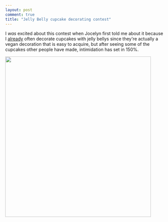 ```yaml
---
layout: post
comment: true
title: "Jelly Belly cupcake decorating contest"
---
```

I *was* excited about this contest when Jocelyn first told me about it because I <a href="http://www.flickr.com/photos/chocolatecupcakes/4863362891/" target="_blank">already</a> often decorate cupcakes with jelly bellys since they're actually a vegan decoration that is easy to acquire, but after seeing some of the cupcakes other people have made, intimidation has set in 150%.

<a rel="attachment wp-att-879" href="http://ieatcupcakes.com/2011/06/13/jelly-belly-cupcake-decorating-contest/screen-shot-2011-06-13-at-9-48-37-pm/"><img class="alignnone size-medium wp-image-879" title="jelly belly contest" src="http://ieatcupcakes.com/wp-content/uploads/2011/06/Screen-shot-2011-06-13-at-9.48.37-PM-463x510.png" alt="" width="463" height="510" /></a>

